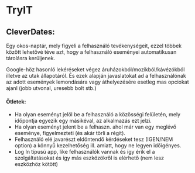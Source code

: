# TryIT
## CleverDates:

Egy okos-naptár, mely figyeli a felhasználó tevékenységeit, ezzel többek között lehetővé téve azt, hogy a felhasználó eseményei automatikusan tárolásra kerüljenek.

Google-höz hasonló lekéréseket végez áruházokból/mozikból/kávézókból illetve az utak állapotáról. És ezek alapján javaslatokat ad a felhasználónak az adott események lemondására vagy áthelyezésére esetleg mas opciokat ajanl (jobb utvonal, uresebb bolt stb.)


#### Ötletek:
- Ha olyan eseményt jelöl be a felhasználó a közösségi felületén, mely időpontja egyezik egy másikéval, az alkalmazás ezt jelzi.
- Ha olyan eseményt jelent be a felhaszn. ahol már van egy meglévő eseménye, figyelmezteti (és akár törli a régit).
- Felhasználó elé javarészt eldöntendő kérdéseket tesz (IGEN/NEM option) a könnyű kezelhetőség ill. amiatt, hogy ne legyen időigényes.
- Log In típusú app, like felhasználók vannak és így érik el a szolgáltatásokat és így más eszközökről is elérhető (nem lesz eszközhöz kötött)
